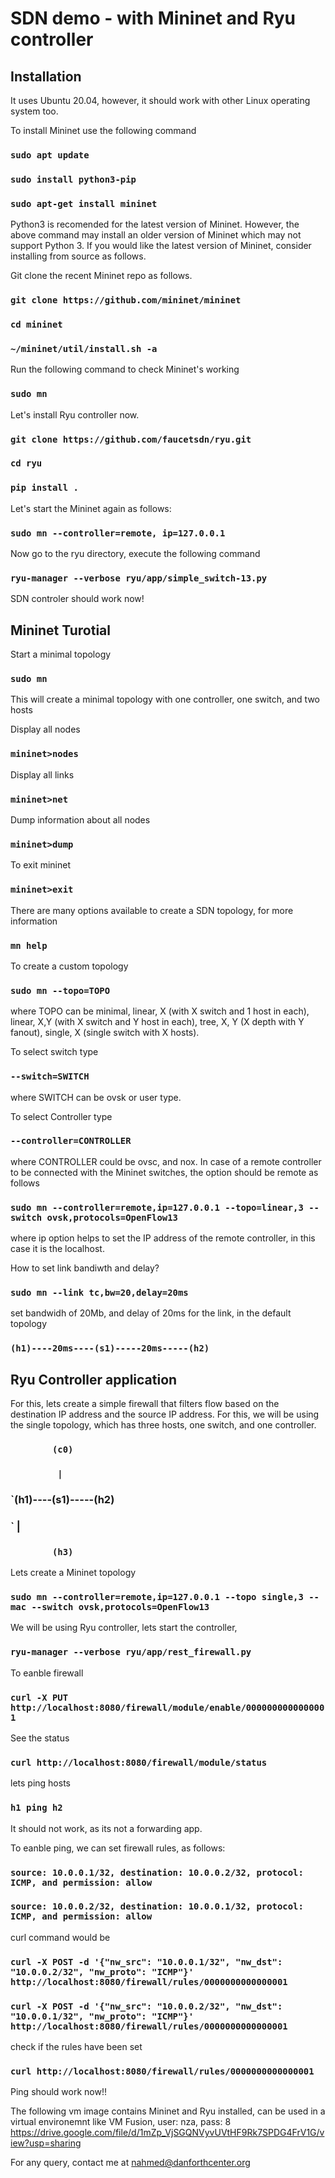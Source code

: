 # SDN demo - with Mininet and Ryu controller
## Installation
It uses Ubuntu 20.04, however, it should work with other Linux operating system too. 

To install Mininet use the following command
### `sudo apt update`
### `sudo install python3-pip`
### `sudo apt-get install mininet`

Python3 is recomended for the latest version of Mininet.  However, the above command may install an older version of Mininet which may not support Python 3. If you would like the latest version of Mininet, consider installing from source as follows. 

Git clone the recent Mininet repo as follows.

### `git clone https://github.com/mininet/mininet`
### `cd mininet`
### `~/mininet/util/install.sh -a`

Run the following command to check Mininet's working

### `sudo mn`

Let's install Ryu controller now.

### `git clone https://github.com/faucetsdn/ryu.git`
### `cd ryu`
### `pip install .`

Let's start the Mininet again as follows:

### `sudo mn --controller=remote, ip=127.0.0.1`

Now go to the ryu directory, execute the following command

### `ryu-manager --verbose ryu/app/simple_switch-13.py`

SDN controler should work now!


## Mininet Turotial

Start a minimal topology
### `sudo mn`

This will create a minimal topology with one controller, one switch, and two hosts

Display all nodes
### `mininet>nodes`
Display all links
### `mininet>net`
Dump information about all nodes
### `mininet>dump`
To exit mininet
### `mininet>exit`

There are many options available to create a SDN topology, for more information 
### `mn help`

To create a custom topology

### `sudo mn --topo=TOPO`

where TOPO can be minimal, linear, X (with X switch and 1 host in each), linear, X,Y (with X switch and Y host in each), tree, X, Y (X depth with Y fanout), single, X (single switch with X hosts). 

To select switch type
### `--switch=SWITCH`

where SWITCH can be ovsk or user type.

To select Controller type
### `--controller=CONTROLLER`

where CONTROLLER could be ovsc, and nox. In case of a remote controller to be connected with the Mininet switches, the option should be remote as follows

### `sudo mn --controller=remote,ip=127.0.0.1 --topo=linear,3 --switch ovsk,protocols=OpenFlow13`


where ip option helps to set the IP address of the remote controller, in this case it is the localhost.


How to set link bandiwth and delay?
### `sudo mn --link tc,bw=20,delay=20ms`

set bandwidh of 20Mb, and delay of 20ms for the link, in the default topology

### `(h1)----20ms----(s1)-----20ms-----(h2)`

## Ryu Controller application
For this, lets create a simple firewall that filters flow based on the destination IP address and the source IP address. For this, we will be using the single topology, which has three hosts, one switch, and one controller.

 
### `        (c0)`
### `         |`
### `(h1)----(s1)-----(h2)
### `         |
### `        (h3)`
 
Lets create a Mininet topology
### `sudo mn --controller=remote,ip=127.0.0.1 --topo single,3 --mac --switch ovsk,protocols=OpenFlow13`


We will be using Ryu controller, lets start the controller,
### `ryu-manager --verbose ryu/app/rest_firewall.py`

To eanble firewall

### `curl -X PUT http://localhost:8080/firewall/module/enable/0000000000000001`

See the status

### `curl http://localhost:8080/firewall/module/status`

lets ping hosts
### `h1 ping h2`
It should not work, as its not a forwarding app.

To eanble ping, we can set firewall rules, as follows:

### `source: 10.0.0.1/32, destination: 10.0.0.2/32, protocol: ICMP, and permission: allow`
### `source: 10.0.0.2/32, destination: 10.0.0.1/32, protocol: ICMP, and permission: allow`

curl command would be

### `curl -X POST -d '{"nw_src": "10.0.0.1/32", "nw_dst": "10.0.0.2/32", "nw_proto": "ICMP"}' http://localhost:8080/firewall/rules/0000000000000001`
### `curl -X POST -d '{"nw_src": "10.0.0.2/32", "nw_dst": "10.0.0.1/32", "nw_proto": "ICMP"}' http://localhost:8080/firewall/rules/0000000000000001`

check if the rules have been set

### `curl http://localhost:8080/firewall/rules/0000000000000001`

Ping should work now!!

The following vm image contains Mininet and Ryu installed, can be used in a virtual environemnt like VM Fusion, 
user: nza, pass: 8
https://drive.google.com/file/d/1mZp_VjSGQNVyvUVtHF9Rk7SPDG4FrV1G/view?usp=sharing

For any query, contact me at nahmed@danforthcenter.org
